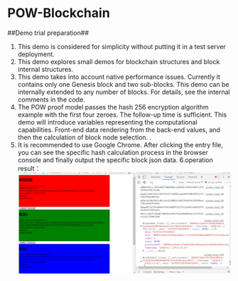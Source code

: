 # POW-Blockchain
##Demo trial preparation##
1. This demo is considered for simplicity without putting it in a test server deployment.
2. This demo explores small demos for blockchain structures and block internal structures.
3. This demo takes into account native performance issues. Currently it contains only one Genesis block and two sub-blocks. This demo can be internally extended to any number of blocks. For details, see the internal comments in the code.
4. The POW proof model passes the hash 256 encryption algorithm example with the first four zeroes. The follow-up time is sufficient. This demo will introduce variables representing the computational capabilities. Front-end data rendering from the back-end values, and then the calculation of block node selection. .
5. It is recommended to use Google Chrome. After clicking the entry file, you can see the specific hash calculation process in the browser console and finally output the specific block json data.
6.operation result：
![图4 区块链结构](https://github.com/yanhan19940405/POW-Blockchain/blob/master/image/test.png?raw=true)
